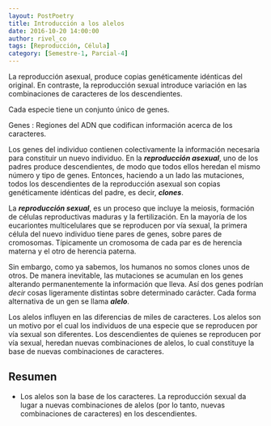 ```yaml
---
layout: PostPoetry
title: Introducción a los alelos
date: 2016-10-20 14:00:00
author: rivel_co
tags: [Reproducción, Célula]
category: [Semestre-1, Parcial-4]
---
```


La reproducción asexual, produce copias genéticamente idénticas del original. En contraste, la reproducción sexual introduce variación en las combinaciones de caracteres de los descendientes.

Cada especie tiene un conjunto único de genes.

Genes
 : Regiones del ADN que codifican información acerca de los caracteres.

Los genes del individuo contienen colectivamente la información necesaria para constituir un nuevo individuo. En la ***reproducción asexual***, uno de los padres produce descendientes, de modo que todos ellos heredan el mismo número y tipo de genes. Entonces, haciendo a un lado las mutaciones, todos los descendientes de la reproducción asexual son copias genéticamente idénticas del padre, es decir, ***clones***.

La ***reproducción sexual***, es un proceso que incluye la meiosis, formación de células reproductivas maduras y la fertilización. En la mayoría de los eucariontes multicelulares que se reproducen por vía sexual, la primera célula del nuevo individuo tiene pares de genes, sobre pares de cromosomas. Típicamente un cromosoma de cada par es de herencia materna y el otro de herencia paterna.

Sin embargo, como ya sabemos, los humanos no somos clones unos de otros. De manera inevitable, las mutaciones se acumulan en los genes alterando permanentemente la información que lleva. Así dos genes podrían *decir* cosas ligeramente distintas sobre determinado carácter. Cada forma alternativa de un gen se llama ***alelo***.

Los alelos influyen en las diferencias de miles de caracteres. Los alelos son un motivo por el cual los individuos de una especie que se reproducen por vía sexual son diferentes. Los descendientes de quienes se reproducen por vía sexual, heredan nuevas combinaciones de alelos, lo cual constituye la base de nuevas combinaciones de caracteres.

## Resumen

- Los alelos son la base de los caracteres. La reproducción sexual da lugar a nuevas combinaciones de alelos (por lo tanto, nuevas combinaciones de caracteres) en los descendientes.